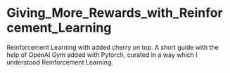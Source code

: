 # Giving_More_Rewards_with_Reinforcement_Learning

Reinforcement Learning with added cherry on top. A short guide with the help of OpenAI Gym added with Pytorch, curated in a way which I understood Reinforcement Learning.
